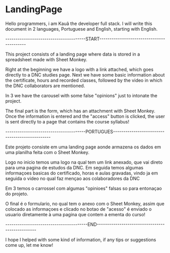 # LandingPage


Hello programmers, i am Kauã the developer full stack. 
I will write this document in 2 languages, Portuguese and English, starting with English.

---------------------------------------START------------------------------------------


This project consists of a landing page where data is stored in a spreadsheet made with Sheet Monkey.

Right at the beginning we have a logo with a link attached, which goes directly to a DNC studies page.
Next we have some basic information about the certificate, hours and recorded classes, followed by the video in which the DNC collaborators are mentioned.


In 3 we have the carousel with some false "opinions" just to intonate the project.

The final part is the form, which has an attachment with Sheet Monkey. Once the information is entered and the "access" button is clicked, the user is sent directly to a page that contains the course syllabus!



---------------------------------------PORTUGUES-----------------------------------------------



Este projeto consiste em uma landing page aonde armazena os dados em uma planilha feita com o Sheet Monkey. 

Logo no inicio temos uma logo na qual tem um link anexado, que vai direto para uma pagina de estudos da DNC. 
Em seguida temos algumas informaçoes basicas do certificado, horas e aulas gravadas, vindo ja em seguida o video no qual faz mençao aos colaboradores da DNC 


Em 3 temos o carrossel com algumas "opinioes" falsas so para entonaçao do projeto.

O final é o formulario, no qual tem o anexo com o Sheet Monkey, assim que colocado as informaçoes e clicado no botao de "acesso" é enviado o usuario diretamente à uma pagina que contem a ementa do curso!



----------------------------------------END------------------------------------------------


I hope I helped with some kind of information, if any tips or suggestions come up, let me know!
